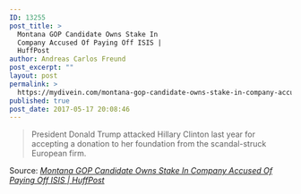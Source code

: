 ```yaml
---
ID: 13255
post_title: >
  Montana GOP Candidate Owns Stake In
  Company Accused Of Paying Off ISIS |
  HuffPost
author: Andreas Carlos Freund
post_excerpt: ""
layout: post
permalink: >
  https://mydivein.com/montana-gop-candidate-owns-stake-in-company-accused-of-paying-off-isis-huffpost/
published: true
post_date: 2017-05-17 20:08:46
---
```

<blockquote><a href="http://www.huffingtonpost.com/entry/gianforte-lafargeholcim-isis_us_591c710be4b0ed14cddb53fa?wgo&amp;ncid=inblnkushpmg00000009"><img class="alignnone size-full" src="https://mydivein.com/wp-content/uploads/2017/05/591c73731600002000c5bb8a.jpeg" alt="" /></a>President Donald Trump attacked Hillary Clinton last year for accepting a donation to her foundation from the scandal-struck European firm.</blockquote>
Source: <em><a href="http://www.huffingtonpost.com/entry/gianforte-lafargeholcim-isis_us_591c710be4b0ed14cddb53fa">Montana GOP Candidate Owns Stake In Company Accused Of Paying Off ISIS | HuffPost</a></em>